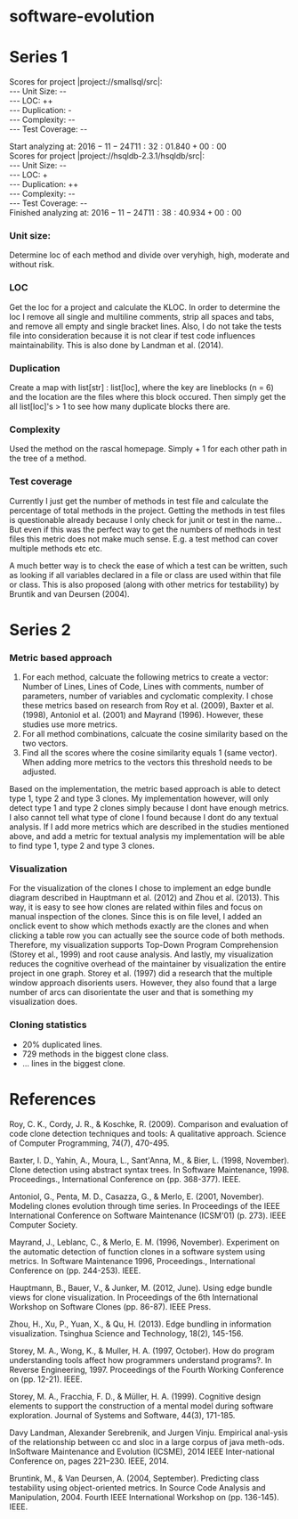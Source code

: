 ﻿# software-evolution

# Series 1
Scores for project |project://smallsql/src|:  
--- Unit Size: --  
--- LOC: ++  
--- Duplication: -  
--- Complexity: --  
--- Test Coverage: --  

Start analyzing at: $2016-11-24T11:32:01.840+00:00$    
Scores for project |project://hsqldb-2.3.1/hsqldb/src|:  
--- Unit Size: --  
--- LOC: +  
--- Duplication: ++  
--- Complexity: --  
--- Test Coverage: --  
Finished analyzing at: $2016-11-24T11:38:40.934+00:00$  

### Unit size:
Determine loc of each method and divide over veryhigh, high, moderate and without risk. 

### LOC
Get the loc for a project and calculate the KLOC.
In order to determine the loc I remove all single and multiline comments, strip all spaces and tabs, and remove all empty and single bracket lines. Also, I do not take the tests file into consideration because it is not clear if test code influences maintainability. This is also done by Landman et al. (2014).

### Duplication
Create a map with list[str] : list[loc], where the key are lineblocks (n = 6) and the location are the files where this block occured.
Then simply get the all list[loc]'s > 1 to see how many duplicate blocks there are.

### Complexity
Used the method on the rascal homepage. Simply + 1 for each other path in the tree of a method.

### Test coverage
Currently I just get the number of methods in test file and calculate the percentage of total methods in the project. 
Getting the methods in test files is questionable already because I only check for junit or test in the name... But even if this was the perfect way to get the numbers of methods in test files this metric does not make much sense. E.g. a test method can cover multiple methods etc etc.

A much better way is to check the ease of which a test can be written, such as looking if all variables declared in a file or class 
are used within that file or class. This is also proposed (along with other metrics for testability) by Bruntik and van Deursen (2004). 



# Series 2
### Metric based approach
1. For each method, calcuate the following metrics to create a vector: Number of Lines, Lines of Code, Lines with comments, number of parameters, number of variables and cyclomatic complexity.
I chose these metrics based on research from Roy et al. (2009), Baxter et al. (1998), Antoniol et al. (2001) and Mayrand (1996).
However, these studies use more metrics. 
2. For all method combinations, calcuate the cosine similarity based on the two vectors.
3. Find all the scores where the cosine similarity equals 1 (same vector). When adding more metrics to the vectors this threshold needs to be adjusted.

Based on the implementation, the metric based approach is able to detect type 1, type 2 and type 3 clones. My implementation however, will only detect type 1 and type 2 clones simply because I dont have enough metrics. I also cannot tell what type of clone I found because I dont do any textual analysis. If I add more metrics which are described in the studies mentioned above, and add a metric for textual analysis my implementation will be able to find type 1, type 2 and type 3 clones.

### Visualization
For the visualization of the clones I chose to implement an edge bundle diagram described in Hauptmann et al. (2012) and Zhou et al. (2013). This way, it is easy to see how clones are related within files and focus on manual inspection of the clones. Since this is on file level, I added an onclick event to show which methods exactly are the clones and when clicking a table row you can actually see the source code of both methods. Therefore, my visualization supports Top-Down Program Comprehension (Storey et al., 1999) and root cause analysis.
And lastly, my visualization reduces the cognitive overhead of the maintainer by visualization the entire project in one graph. Storey et al. (1997) did a research that the multiple window approach disorients users. However, they also found that a large number of arcs can disorientate the user and that is something my visualization does. 

### Cloning statistics
* 20% duplicated lines.
* 729 methods in the biggest clone class.
* ... lines in the biggest clone.

# References
Roy, C. K., Cordy, J. R., & Koschke, R. (2009). Comparison and evaluation of code clone detection techniques and tools: A qualitative approach. Science of Computer Programming, 74(7), 470-495.

Baxter, I. D., Yahin, A., Moura, L., Sant'Anna, M., & Bier, L. (1998, November). Clone detection using abstract syntax trees. In Software Maintenance, 1998. Proceedings., International Conference on (pp. 368-377). IEEE.

Antoniol, G., Penta, M. D., Casazza, G., & Merlo, E. (2001, November). Modeling clones evolution through time series. In Proceedings of the IEEE International Conference on Software Maintenance (ICSM'01) (p. 273). IEEE Computer Society.

Mayrand, J., Leblanc, C., & Merlo, E. M. (1996, November). Experiment on the automatic detection of function clones in a software system using metrics. In Software Maintenance 1996, Proceedings., International Conference on (pp. 244-253). IEEE.

Hauptmann, B., Bauer, V., & Junker, M. (2012, June). Using edge bundle views for clone visualization. In Proceedings of the 6th International Workshop on Software Clones (pp. 86-87). IEEE Press.

Zhou, H., Xu, P., Yuan, X., & Qu, H. (2013). Edge bundling in information visualization. Tsinghua Science and Technology, 18(2), 145-156.

Storey, M. A., Wong, K., & Muller, H. A. (1997, October). How do program understanding tools affect how programmers understand programs?. In Reverse Engineering, 1997. Proceedings of the Fourth Working Conference on (pp. 12-21). IEEE.

Storey, M. A., Fracchia, F. D., & Müller, H. A. (1999). Cognitive design elements to support the construction of a mental model during software exploration. Journal of Systems and Software, 44(3), 171-185.

Davy Landman, Alexander Serebrenik, and Jurgen Vinju.  Empirical anal-ysis of the relationship between cc and sloc in a large corpus of java meth-ods.  InSoftware Maintenance and Evolution (ICSME), 2014 IEEE Inter-national Conference on, pages 221–230. IEEE, 2014.

Bruntink, M., & Van Deursen, A. (2004, September). Predicting class testability using object-oriented metrics. In Source Code Analysis and Manipulation, 2004. Fourth IEEE International Workshop on (pp. 136-145). IEEE.
